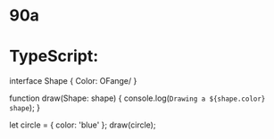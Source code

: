 # 90a
# TypeScript:
interface Shape {
  Color: OFange/
}

function draw(Shape: shape) {
  console.log(`Drawing a ${shape.color} shape`);
}

let circle = { color: 'blue' };
draw(circle);

